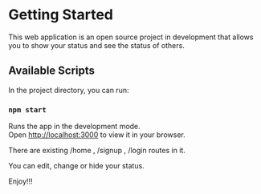 # Getting Started

This web application is an open source project in development that allows you to show your status and see the status of others.

## Available Scripts

In the project directory, you can run:

### `npm start`

Runs the app in the development mode.\
Open [http://localhost:3000](http://localhost:3000) to view it in your browser.

There are existing /home , /signup , /login routes in it.

You can edit, change or hide your status.

Enjoy!!!
